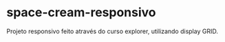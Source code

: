 # space-cream-responsivo
Projeto responsivo feito através do curso explorer, utilizando display GRID. 

